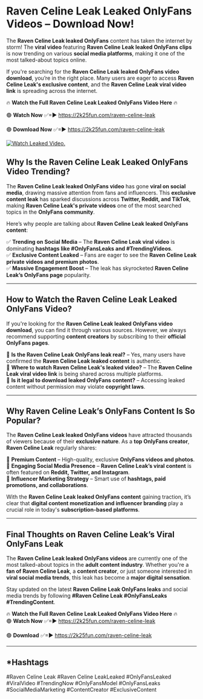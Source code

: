 # Raven Celine Leak Leaked OnlyFans Videos – Download Now!

The **Raven Celine Leak leaked OnlyFans** content has taken the internet by storm! The **viral video** featuring **Raven Celine Leak leaked OnlyFans clips** is now trending on various **social media platforms**, making it one of the most talked-about topics online.  

If you're searching for the **Raven Celine Leak leaked OnlyFans video download**, you’re in the right place. Many users are eager to access **Raven Celine Leak's exclusive content**, and the **Raven Celine Leak viral video link** is spreading across the internet.  

🔥 **Watch the Full Raven Celine Leak Leaked OnlyFans Video Here** 🔥  

🟢 **Watch Now** ✅=► https://2k25fun.com/raven-celine-leak

🟢 **Download Now** ✅=► https://2k25fun.com/raven-celine-leak

[![Watch Leaked Video.](https://miro.medium.com/v2/resize:fit:828/format:webp/1*cilzJN44JGOrTw9NJCrNHA.gif "Watch Leaked Video")](https://2k25fun.com/raven-celine-leak)

## **Why Is the Raven Celine Leak Leaked OnlyFans Video Trending?**  

The **Raven Celine Leak leaked OnlyFans video** has gone **viral on social media**, drawing massive attention from fans and influencers. This **exclusive content leak** has sparked discussions across **Twitter, Reddit, and TikTok**, making **Raven Celine Leak's private videos** one of the most searched topics in the **OnlyFans community**.  

Here’s why people are talking about **Raven Celine Leak leaked OnlyFans content**:  

✅ **Trending on Social Media** – The **Raven Celine Leak viral video** is dominating **hashtags like #OnlyFansLeaks and #TrendingVideos**.  
✅ **Exclusive Content Leaked** – Fans are eager to see the **Raven Celine Leak private videos and premium photos**.  
✅ **Massive Engagement Boost** – The leak has skyrocketed **Raven Celine Leak’s OnlyFans page** popularity.  

---

## **How to Watch the Raven Celine Leak Leaked OnlyFans Video?**  

If you're looking for the **Raven Celine Leak leaked OnlyFans video download**, you can find it through various sources. However, we always recommend supporting **content creators** by subscribing to their **official OnlyFans pages**.  

🔹 **Is the Raven Celine Leak OnlyFans leak real?** – Yes, many users have confirmed the **Raven Celine Leak leaked content** is authentic.  
🔹 **Where to watch Raven Celine Leak's leaked video?** – The **Raven Celine Leak viral video link** is being shared across multiple platforms.  
🔹 **Is it legal to download leaked OnlyFans content?** – Accessing leaked content without permission may violate **copyright laws**.  

---

## **Why Raven Celine Leak’s OnlyFans Content Is So Popular?**  

The **Raven Celine Leak leaked OnlyFans videos** have attracted thousands of viewers because of their **exclusive nature**. As a **top OnlyFans creator**, **Raven Celine Leak** regularly shares:  

📌 **Premium Content** – High-quality, exclusive **OnlyFans videos and photos**.  
📌 **Engaging Social Media Presence** – **Raven Celine Leak’s viral content** is often featured on **Reddit, Twitter, and Instagram**.  
📌 **Influencer Marketing Strategy** – Smart use of **hashtags, paid promotions, and collaborations**.  

With the **Raven Celine Leak leaked OnlyFans content** gaining traction, it’s clear that **digital content monetization and influencer branding** play a crucial role in today's **subscription-based platforms**.  

---

## **Final Thoughts on Raven Celine Leak’s Viral OnlyFans Leak**  

The **Raven Celine Leak leaked OnlyFans videos** are currently one of the most talked-about topics in the **adult content industry**. Whether you're a **fan of Raven Celine Leak**, a **content creator**, or just someone interested in **viral social media trends**, this leak has become a **major digital sensation**.  

Stay updated on the latest **Raven Celine Leak OnlyFans leaks** and social media trends by following **#Raven Celine Leak #OnlyFansLeaks #TrendingContent**.  

🔥 **Watch the Full Raven Celine Leak Leaked OnlyFans Video Here** 🔥  
🟢 **Watch Now** ✅=► https://2k25fun.com/raven-celine-leak

🟢 **Download** ✅=► https://2k25fun.com/raven-celine-leak

---

## *Hashtags
#Raven Celine Leak #Raven Celine LeakLeaked #OnlyFansLeaked #ViralVideo #TrendingNow #OnlyFansModel #OnlyFansLeaks #SocialMediaMarketing #ContentCreator #ExclusiveContent  